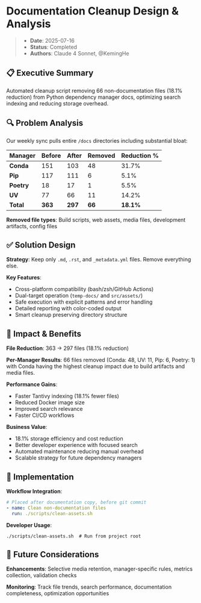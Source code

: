 # Documentation Cleanup Design & Analysis

> - **Date**: 2025-07-16
> - **Status**: Completed
> - **Authors**: Claude 4 Sonnet, @KemingHe

## 📋 Executive Summary

Automated cleanup script removing 66 non-documentation files (18.1% reduction) from Python dependency manager docs, optimizing search indexing and reducing storage overhead.

## 🔍 Problem Analysis

Our weekly sync pulls entire `/docs` directories including substantial bloat:

| Manager | Before | After | Removed | Reduction % |
| :--- | :--- | :--- | :--- | :--- |
| **Conda** | 151 | 103 | 48 | 31.7% |
| **Pip** | 117 | 111 | 6 | 5.1% |
| **Poetry** | 18 | 17 | 1 | 5.5% |
| **UV** | 77 | 66 | 11 | 14.2% |
| **Total** | **363** | **297** | **66** | **18.1%** |

**Removed file types**: Build scripts, web assets, media files, development artifacts, config files

## ✅ Solution Design

**Strategy**: Keep only `.md`, `.rst`, and `_metadata.yml` files. Remove everything else.

**Key Features**:

- Cross-platform compatibility (bash/zsh/GitHub Actions)
- Dual-target operation (`temp-docs/` and `src/assets/`)
- Safe execution with explicit patterns and error handling
- Detailed reporting with color-coded output
- Smart cleanup preserving directory structure

## 🎯 Impact & Benefits

**File Reduction**: 363 → 297 files (18.1% reduction)

**Per-Manager Results**: 66 files removed (Conda: 48, UV: 11, Pip: 6, Poetry: 1) with Conda having the highest cleanup impact due to build artifacts and media files.

**Performance Gains**:

- Faster Tantivy indexing (18.1% fewer files)
- Reduced Docker image size
- Improved search relevance
- Faster CI/CD workflows

**Business Value**:

- 18.1% storage efficiency and cost reduction
- Better developer experience with focused search
- Automated maintenance reducing manual overhead
- Scalable strategy for future dependency managers

## 🔄 Implementation

**Workflow Integration**:

```yaml
# Placed after documentation copy, before git commit
- name: Clean non-documentation files
  run: ./scripts/clean-assets.sh
```

**Developer Usage**:

```shell
./scripts/clean-assets.sh  # Run from project root
```

## 🔮 Future Considerations

**Enhancements**: Selective media retention, manager-specific rules, metrics collection, validation checks

**Monitoring**: Track file trends, search performance, documentation completeness, optimization opportunities
